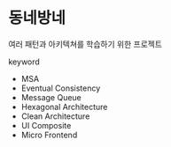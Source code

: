 # 동네방네

여러 패턴과 아키텍쳐를 학습하기 위한 프로젝트

keyword
- MSA
- Eventual Consistency
- Message Queue
- Hexagonal Architecture
- Clean Architecture
- UI Composite
- Micro Frontend


